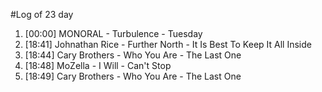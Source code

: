 #Log of 23 day

1. [00:00] MONORAL - Turbulence - Tuesday
1. [18:41] Johnathan Rice - Further North - It Is Best To Keep It All Inside
1. [18:44] Cary Brothers - Who You Are - The Last One
1. [18:48] MoZella - I Will - Can't Stop
1. [18:49] Cary Brothers - Who You Are - The Last One
